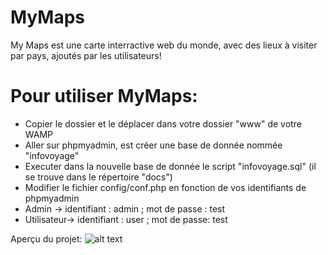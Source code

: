 # MyMaps
My Maps est une carte interractive web du monde, avec des lieux à visiter par pays, ajoutés par les utilisateurs!

# Pour utiliser MyMaps:
- Copier le dossier et le déplacer dans votre dossier "www" de votre WAMP
- Aller sur phpmyadmin, est créer une base de donnée nommée "infovoyage"
- Executer dans la nouvelle base de donnée le script "infovoyage.sql" (il se trouve dans le répertoire "docs")
- Modifier le fichier config/conf.php en fonction de vos identifiants de phpmyadmin
- Admin -> identifiant : admin ; mot de passe : test
- Utilisateur-> identifiant : user ; mot de passe: test

Aperçu du projet:
![alt text](https://github.com/kilianpelissier/MyMaps/blob/master/webroot/img/capture.PNG) 
